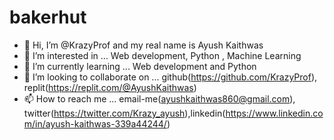 # bakerhut
- 👋 Hi, I’m @KrazyProf and my real name is Ayush Kaithwas
- 👀 I’m interested in ... Web development, Python , Machine Learning 
- 🌱 I’m currently learning ... Web development and Python
- 💞️ I’m looking to collaborate on ... github(https://github.com/KrazyProf), replit(https://replit.com/@AyushKaithwas)
- 📫 How to reach me ... email-me(ayushkaithwas860@gmail.com), twitter(https://twitter.com/Krazy_ayush),linkedin(https://www.linkedin.com/in/ayush-kaithwas-339a44244/)
